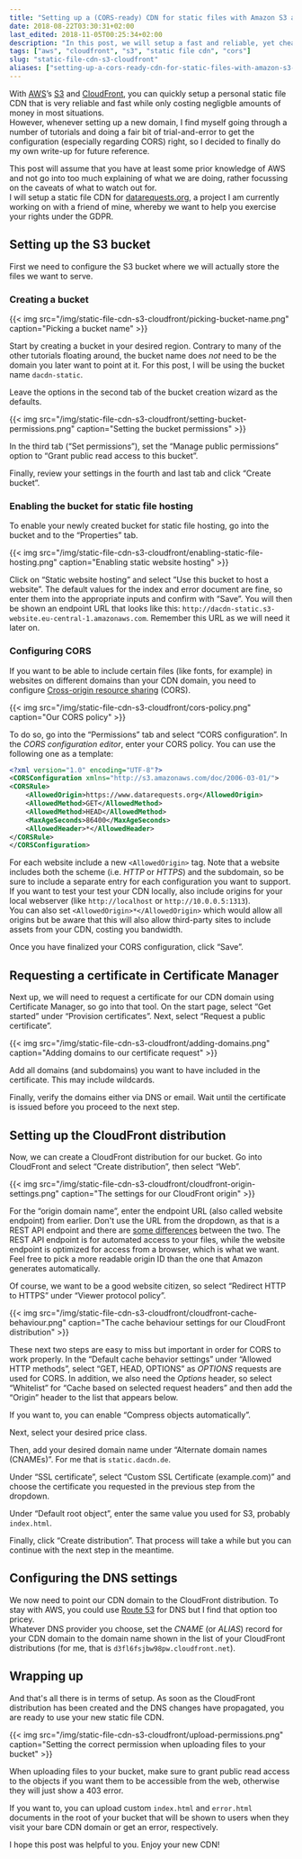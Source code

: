 ```yaml
---
title: "Setting up a (CORS-ready) CDN for static files with Amazon S3 and CloudFront"
date: 2018-08-22T03:30:31+02:00
last_edited: 2018-11-05T00:25:34+02:00
description: "In this post, we will setup a fast and reliable, yet cheap CDN for static files using AWS’s S3 and CloudFront. We will also properly configure CORS."
tags: ["aws", "cloudfront", "s3", "static file cdn", "cors"]
slug: "static-file-cdn-s3-cloudfront"
aliases: ["setting-up-a-cors-ready-cdn-for-static-files-with-amazon-s3-and-cloudfront"]
---
```


With [AWS](https://aws.amazon.com/)’s [S3](https://aws.amazon.com/s3/) and [CloudFront](https://aws.amazon.com/cloudfront/), you can quickly setup a personal static file CDN that is very reliable and fast while only costing negligble amounts of money in most situations.  
However, whenever setting up a new domain, I find myself going through a number of tutorials and doing a fair bit of trial-and-error to get the configuration (especially regarding CORS) right, so I decided to finally do my own write-up for future reference.

This post will assume that you have at least some prior knowledge of AWS and not go into too much explaining of what we are doing, rather focussing on the caveats of what to watch out for.  
I will setup a static file CDN for [datarequests.org](https://www.datarequests.org), a project I am currently working on with a friend of mine, whereby we want to help you exercise your rights under the GDPR.

## Setting up the S3 bucket

First we need to configure the S3 bucket where we will actually store the files we want to serve.

### Creating a bucket

{{< img src="/img/static-file-cdn-s3-cloudfront/picking-bucket-name.png" caption="Picking a bucket name" >}}

Start by creating a bucket in your desired region. Contrary to many of the other tutorials floating around, the bucket name does *not* need to be the domain you later want to point at it. For this post, I will be using the bucket name `dacdn-static`.

Leave the options in the second tab of the bucket creation wizard as the defaults.

{{< img src="/img/static-file-cdn-s3-cloudfront/setting-bucket-permissions.png" caption="Setting the bucket permissions" >}}

In the third tab (“Set permissions”), set the “Manage public permissions” option to “Grant public read access to this bucket”.

Finally, review your settings in the fourth and last tab and click “Create bucket”.

### Enabling the bucket for static file hosting

To enable your newly created bucket for static file hosting, go into the bucket and to the “Properties” tab.

{{< img src="/img/static-file-cdn-s3-cloudfront/enabling-static-file-hosting.png" caption="Enabling static website hosting" >}}

Click on “Static website hosting” and select ”Use this bucket to host a website”. The default values for the index and error document are fine, so enter them into the appropriate inputs and confirm with “Save”. You will then be shown an endpoint URL that looks like this: `http://dacdn-static.s3-website.eu-central-1.amazonaws.com`. Remember this URL as we will need it later on.

### Configuring CORS

If you want to be able to include certain files (like fonts, for example) in websites on different domains than your CDN domain, you need to configure [Cross-origin resource sharing](https://developer.mozilla.org/en-US/docs/Web/HTTP/CORS) (CORS).

{{< img src="/img/static-file-cdn-s3-cloudfront/cors-policy.png" caption="Our CORS policy" >}}

To do so, go into the “Permissions” tab and select “CORS configuration”. In the *CORS configuration editor*, enter your CORS policy. You can use the following one as a template:

```xml
<?xml version="1.0" encoding="UTF-8"?>
<CORSConfiguration xmlns="http://s3.amazonaws.com/doc/2006-03-01/">
<CORSRule>
    <AllowedOrigin>https://www.datarequests.org</AllowedOrigin>
    <AllowedMethod>GET</AllowedMethod>
    <AllowedMethod>HEAD</AllowedMethod>
    <MaxAgeSeconds>86400</MaxAgeSeconds>
    <AllowedHeader>*</AllowedHeader>
</CORSRule>
</CORSConfiguration>
```

For each website include a new `<AllowedOrigin>` tag. Note that a website includes both the scheme (i.e. *HTTP* or *HTTPS*) and the subdomain, so be sure to include a separate entry for each configuration you want to support. If you want to test your test your CDN locally, also include origins for your local webserver (like `http://localhost` or `http://10.0.0.5:1313`).  
You can also set `<AllowedOrigin>*</AllowedOrigin>` which would allow all origins but be aware that this will also allow third-party sites to include assets from your CDN, costing you bandwidth.

Once you have finalized your CORS configuration, click “Save”.

## Requesting a certificate in Certificate Manager

Next up, we will need to request a certificate for our CDN domain using Certificate Manager, so go into that tool. On the start page, select “Get started” under “Provision certificates”. Next, select “Request a public certificate”.

{{< img src="/img/static-file-cdn-s3-cloudfront/adding-domains.png" caption="Adding domains to our certificate request" >}}

Add all domains (and subdomains) you want to have included in the certificate. This may include wildcards.

Finally, verify the domains either via DNS or email. Wait until the certificate is issued before you proceed to the next step.

## Setting up the CloudFront distribution

Now, we can create a CloudFront distribution for our bucket. Go into CloudFront and select “Create distribution”, then select “Web”.

{{< img src="/img/static-file-cdn-s3-cloudfront/cloudfront-origin-settings.png" caption="The settings for our CloudFront origin" >}}

For the “origin domain name”, enter the endpoint URL (also called website endpoint) from earlier. Don't use the URL from the dropdown, as that is a REST API endpoint and there are [some differences](https://docs.aws.amazon.com/AmazonS3/latest/dev/WebsiteEndpoints.html#WebsiteRestEndpointDiff) between the two. The REST API endpoint is for automated access to your files, while the website endpoint is optimized for access from a browser, which is what we want.  
Feel free to pick a more readable origin ID than the one that Amazon generates automatically.

Of course, we want to be a good website citizen, so select “Redirect HTTP to HTTPS” under “Viewer protocol policy”.

{{< img src="/img/static-file-cdn-s3-cloudfront/cloudfront-cache-behaviour.png" caption="The cache behaviour settings for our CloudFront distribution" >}}

These next two steps are easy to miss but important in order for CORS to work properly. In the “Default cache behavior settings” under “Allowed HTTP methods”, select “GET, HEAD, OPTIONS” as *OPTIONS* requests are used for CORS. In addition, we also need the *Options* header, so select “Whitelist” for “Cache based on selected request headers” and then add the “Origin” header to the list that appears below.

If you want to, you can enable “Compress objects automatically”.

Next, select your desired price class.

Then, add your desired domain name under “Alternate domain names (CNAMEs)”. For me that is `static.dacdn.de`.

Under “SSL certificate”, select “Custom SSL Certificate (example.com)” and choose the certificate you requested in the previous step from the dropdown.

Under “Default root object”, enter the same value you used for S3, probably `index.html`.

Finally, click “Create distribution”. That process will take a while but you can continue with the next step in the meantime.

## Configuring the DNS settings

We now need to point our CDN domain to the CloudFront distribution. To stay with AWS, you could use [Route 53](https://aws.amazon.com/route53/) for DNS but I find that option too pricey.  
Whatever DNS provider you choose, set the *CNAME* (or *ALIAS*) record for your CDN domain to the domain name shown in the list of your CloudFront distributions (for me, that is `d3fl6fsjbw98pw.cloudfront.net`).

## Wrapping up

And that's all there is in terms of setup. As soon as the CloudFront distribution has been created and the DNS changes have propagated, you are ready to use your new static file CDN.

{{< img src="/img/static-file-cdn-s3-cloudfront/upload-permissions.png" caption="Setting the correct permission when uploading files to your bucket" >}}

When uploading files to your bucket, make sure to grant public read access to the objects if you want them to be accessible from the web, otherwise they will just show a 403 error.

If you want to, you can upload custom `index.html` and `error.html` documents in the root of your bucket that will be shown to users when they visit your bare CDN domain or get an error, respectively.

I hope this post was helpful to you. Enjoy your new CDN!
